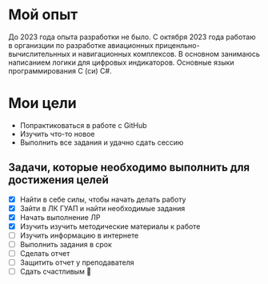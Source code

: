 # Мой опыт
До 2023 года опыта разработки не было. С октября 2023 года работаю в организции по разработке авиационных приценльно-вычислительнных и навигационных комплексов. В основном занимаюсь написанием логики для цифровых индикаторов. Основные языки программирования С (си) С#.

# Мои цели
+ Попрактиковаться в работе с GitHub
+ Изучить что-то новое
+ Выполнить все задания и удачно сдать сессию

## Задачи, которые необходимо выполнить для достижения целей
- [x] Найти в себе силы, чтобы начать делать работу
- [x] Зайти в ЛК ГУАП и найти необходимые задания
- [x] Начать выполнение ЛР 
- [x] Изучить изучить методические материалы к работе
- [ ] Изучить информацию в интернете
- [ ] Выполнить задания в срок
- [ ] Сделать отчет
- [ ] Защитить отчет у преподавателя
- [ ] Сдать счастливым :tada:
